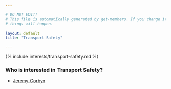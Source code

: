 ```yaml
---

# DO NOT EDIT!
# This file is automatically generated by get-members. If you change it, bad
# things will happen.

layout: default
title: "Transport Safety"

---
```


{% include interests/transport-safety.md %}

### Who is interested in Transport Safety?


* [Jeremy Corbyn](../members/jeremy-corbyn.html)
